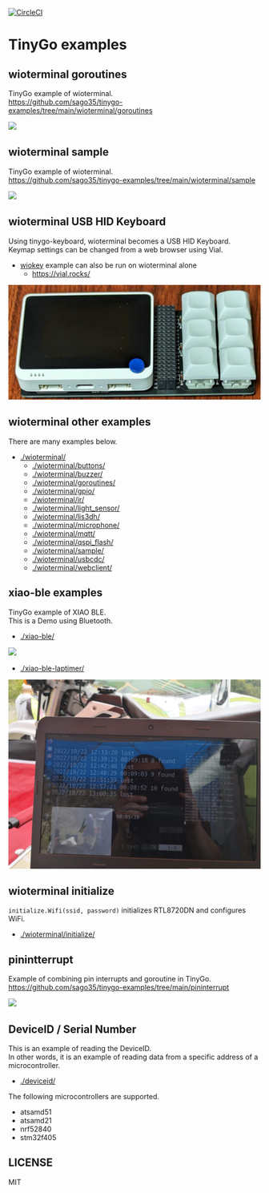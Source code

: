 [![CircleCI](https://circleci.com/gh/sago35/tinygo-examples/tree/main.svg?style=svg)](https://circleci.com/gh/sago35/tinygo-examples/tree/main)

# TinyGo examples

## wioterminal goroutines

TinyGo example of wioterminal.  
https://github.com/sago35/tinygo-examples/tree/main/wioterminal/goroutines  

[![](https://img.youtube.com/vi/-dJ-o2cH_Fk/0.jpg)](https://www.youtube.com/watch?v=-dJ-o2cH_Fk)

## wioterminal sample

TinyGo example of wioterminal.  
https://github.com/sago35/tinygo-examples/tree/main/wioterminal/sample  

[![](https://img.youtube.com/vi/9IpI9rUMXOs/0.jpg)](https://www.youtube.com/watch?v=9IpI9rUMXOs)

## wioterminal USB  HID Keyboard

Using tinygo-keyboard, wioterminal becomes a USB HID Keyboard.  
Keymap settings can be changed from a web browser using Vial.

* [wiokey](https://github.com/sago35/tinygo-keyboard) example can also be run on wioterminal alone
    * https://vial.rocks/

![](./img/wiokey-0.1.0.jpg)


## wioterminal other examples

There are many examples below.

* [./wioterminal/](./wioterminal/)
    * [./wioterminal/buttons/](./wioterminal/buttons/)
    * [./wioterminal/buzzer/](./wioterminal/buzzer/)
    * [./wioterminal/goroutines/](./wioterminal/goroutines/)
    * [./wioterminal/gpio/](./wioterminal/gpio/)
    * [./wioterminal/ir/](./wioterminal/ir/)
    * [./wioterminal/light_sensor/](./wioterminal/light_sensor/)
    * [./wioterminal/lis3dh/](./wioterminal/lis3dh/)
    * [./wioterminal/microphone/](./wioterminal/microphone/)
    * [./wioterminal/mqtt/](./wioterminal/mqtt/)
    * [./wioterminal/qspi_flash/](./wioterminal/qspi_flash/)
    * [./wioterminal/sample/](./wioterminal/sample/)
    * [./wioterminal/usbcdc/](./wioterminal/usbcdc/)
    * [./wioterminal/webclient/](./wioterminal/webclient/)

## xiao-ble examples

TinyGo example of XIAO BLE.  
This is a Demo using Bluetooth.  

* [./xiao-ble/](./xiao-ble/)

[![](https://img.youtube.com/vi/HWBxuMbNUTI/0.jpg)](https://www.youtube.com/watch?v=HWBxuMbNUTI)

* [./xiao-ble-laptimer/](./xiao-ble-laptimer/)

![](./xiao-ble-laptimer/xiao-ble-laptimer.jpg)



## wioterminal initialize

`initialize.Wifi(ssid, password)` initializes RTL8720DN and configures WiFi.

* [./wioterminal/initialize/](./wioterminal/initialize/)

## pinintterrupt

Example of combining pin interrupts and goroutine in TinyGo.  
https://github.com/sago35/tinygo-examples/tree/main/pininterrupt  

[![](https://img.youtube.com/vi/A-EA5iqDp7k/0.jpg)](https://www.youtube.com/watch?v=A-EA5iqDp7k)

## DeviceID / Serial Number

This is an example of reading the DeviceID.  
In other words, it is an example of reading data from a specific address of a microcontroller.  

* [./deviceid/](./deviceid/)

The following microcontrollers are supported.  

* atsamd51
* atsamd21
* nrf52840
* stm32f405

## LICENSE

MIT
